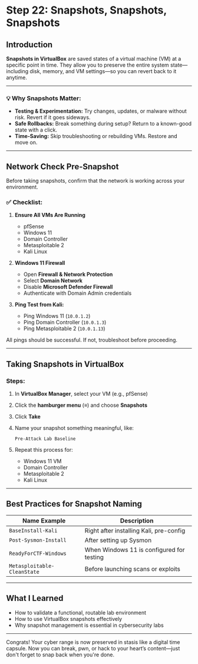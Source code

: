 # Step 22: Snapshots, Snapshots, Snapshots

## Introduction

**Snapshots in VirtualBox** are saved states of a virtual machine (VM) at a specific point in time. They allow you to preserve the entire system state—including disk, memory, and VM settings—so you can revert back to it anytime.

---

### 💡 Why Snapshots Matter:

- **Testing & Experimentation:** Try changes, updates, or malware without risk. Revert if it goes sideways.
- **Safe Rollbacks:** Break something during setup? Return to a known-good state with a click.
- **Time-Saving:** Skip troubleshooting or rebuilding VMs. Restore and move on.

---

## Network Check Pre-Snapshot

Before taking snapshots, confirm that the network is working across your environment.

### ✅ Checklist:

1. **Ensure All VMs Are Running**
   - pfSense
   - Windows 11
   - Domain Controller
   - Metasploitable 2
   - Kali Linux

2. **Windows 11 Firewall**
   - Open **Firewall & Network Protection**
   - Select **Domain Network**
   - Disable **Microsoft Defender Firewall**
   - Authenticate with Domain Admin credentials

3. **Ping Test from Kali:**
   - Ping Windows 11 (`10.0.1.2`)
   - Ping Domain Controller (`10.0.1.3`)
   - Ping Metasploitable 2 (`10.0.1.13`)

All pings should be successful. If not, troubleshoot before proceeding.

---

## Taking Snapshots in VirtualBox

### Steps:

1. In **VirtualBox Manager**, select your VM (e.g., pfSense)
2. Click the **hamburger menu** (≡) and choose **Snapshots**
3. Click **Take**
4. Name your snapshot something meaningful, like:
   ```
   Pre-Attack Lab Baseline
   ```

5. Repeat this process for:
   - Windows 11 VM
   - Domain Controller
   - Metasploitable 2
   - Kali Linux

---

## Best Practices for Snapshot Naming

| Name Example                 | Description                                 |
|-----------------------------|---------------------------------------------|
| `BaseInstall-Kali`          | Right after installing Kali, pre-config     |
| `Post-Sysmon-Install`       | After setting up Sysmon                     |
| `ReadyForCTF-Windows`       | When Windows 11 is configured for testing   |
| `Metasploitable-CleanState` | Before launching scans or exploits          |

---

## What I Learned

- How to validate a functional, routable lab environment
- How to use VirtualBox snapshots effectively
- Why snapshot management is essential in cybersecurity labs

---

Congrats! Your cyber range is now preserved in stasis like a digital time capsule. Now you can break, pwn, or hack to your heart’s content—just don't forget to snap back when you're done.

